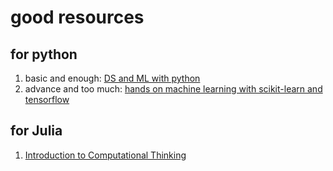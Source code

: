 # good resources
## for python
1. basic and enough: [DS and ML with python](https://github.com/SuvroBaner/Python-for-Data-Science-and-Machine-Learning-Bootcamp)
2. advance and too much: [hands on machine learning with scikit-learn and tensorflow](https://github.com/ageron/handson-ml2)
## for Julia
1. [Introduction to Computational Thinking](https://computationalthinking.mit.edu/)